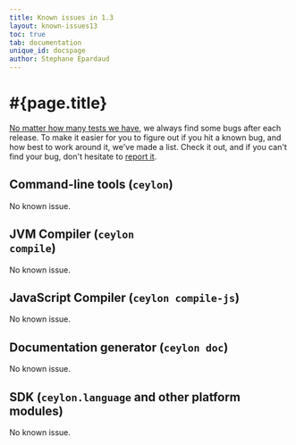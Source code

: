 ```yaml
---
title: Known issues in 1.3
layout: known-issues13
toc: true
tab: documentation
unique_id: docspage
author: Stephane Epardaud
---
```

# #{page.title}

[No matter how many tests we have](/blog/2012/02/02/how-we-test-ceylon/), 
we always find some bugs after each release. To make it easier for you to 
figure out if you hit a known bug, and how best to work around it, we've 
made a list. Check it out, and if you can't find your bug, don't hesitate 
to [report it](/code/issues/). 

## Command-line tools (<code>ceylon</code>)

No known issue.

## JVM Compiler (<code>ceylon compile</code>)

No known issue.

## JavaScript Compiler (<code>ceylon compile-js</code>)

No known issue.

## Documentation generator (<code>ceylon doc</code>)

No known issue.

## SDK (<code>ceylon.language</code> and other platform modules)

No known issue.

